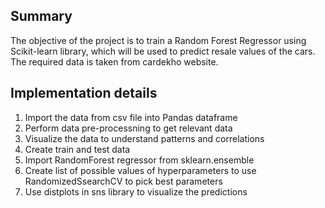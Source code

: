 ## Summary
The objective of the project is to train a Random Forest Regressor using Scikit-learn library, which will be used to predict resale values of the cars.
The required data is taken from cardekho website.
## Implementation details
1. Import the data from csv file into Pandas dataframe  
2. Perform data pre-processning to get relevant data  
3. Visualize the data to understand patterns and correlations  
4. Create train and test data  
5. Import RandomForest regressor from sklearn.ensemble  
6. Create list of possible values of hyperparameters to use RandomizedSsearchCV to pick best parameters  
7. Use distplots in sns library to visualize the predictions  
